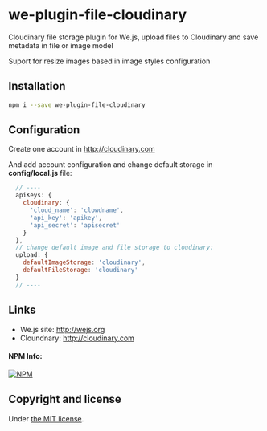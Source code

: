 # we-plugin-file-cloudinary

Cloudinary file storage plugin for We.js, upload files to Cloudinary and save metadata in file or image model

Suport for resize images based in image styles configuration

## Installation

```sh
npm i --save we-plugin-file-cloudinary
```

## Configuration

Create one account in http://cloudinary.com

And add account configuration and change default storage in **config/local.js** file:

```js
  // ----
  apiKeys: {
    cloudinary: {
      'cloud_name': 'clowdname',
      'api_key': 'apikey',
      'api_secret': 'apisecret'
    }
  },
  // change default image and file storage to cloudinary:
  upload: {
    defaultImageStorage: 'cloudinary',
    defaultFileStorage: 'cloudinary'
  }
  // ----
```

## Links

* We.js site: http://wejs.org
* Cloundnary: http://cloudinary.com

#### NPM Info:
[![NPM](https://nodei.co/npm/we-plugin-file.png?downloads=true&downloadRank=true&stars=true)](https://nodei.co/npm/we-plugin-file/)


## Copyright and license

Under [the MIT license](https://github.com/wejs/we-core/blob/master/LICENSE.md).